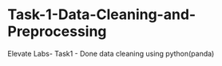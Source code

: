 # Task-1-Data-Cleaning-and-Preprocessing
Elevate Labs- Task1 - Done data cleaning using python(panda)
